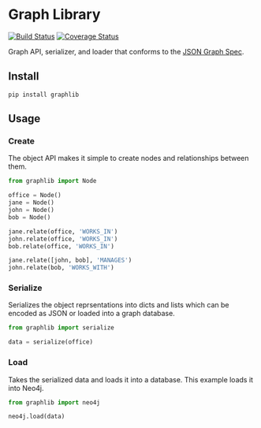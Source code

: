 # Graph Library

[![Build Status](https://travis-ci.org/bruth/graphlib.png?branch=master)](https://travis-ci.org/bruth/graphlib) [![Coverage Status](https://coveralls.io/repos/bruth/graphlib/badge.png)](https://coveralls.io/r/bruth/graphlib)

Graph API, serializer, and loader that conforms to the [JSON Graph Spec](https://github.com/bruth/json-graph-spec).

## Install

```
pip install graphlib
```

## Usage

### Create

The object API makes it simple to create nodes and relationships between them.

```python
from graphlib import Node

office = Node()
jane = Node()
john = Node()
bob = Node()

jane.relate(office, 'WORKS_IN')
john.relate(office, 'WORKS_IN')
bob.relate(office, 'WORKS_IN')

jane.relate([john, bob], 'MANAGES')
john.relate(bob, 'WORKS_WITH')
```

### Serialize

Serializes the object reprsentations into dicts and lists which can be encoded as JSON or loaded into a graph database.

```python
from graphlib import serialize

data = serialize(office)
```

### Load

Takes the serialized data and loads it into a database. This example loads it into Neo4j.

```python
from graphlib import neo4j

neo4j.load(data)
```
